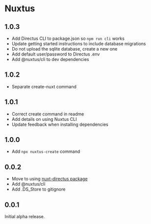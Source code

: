 # Nuxtus

## 1.0.3

- Add Directus CLI to package.json so `npm run cli` works
- Update getting started instructions to include database migrations
- Do not upload the sqlite database, create a new one
- Add default user/password to Directus .env
- Add @nuxtus/cli to dev dependencies

## 1.0.2

- Separate create-nuxt command

## 1.0.1

- Correct create command in readme
- Add details on using Nuxtus CLI
- Update feedback when installing dependencies

## 1.0.0

- Add `npx nuxtus-create` command

## 0.0.2

- Move to using [nuxt-directus package](https://nuxt-directus.netlify.app/)
- Add @nuxtus/cli
- Add .DS_Store to gitignore

## 0.0.1

Initial alpha release.